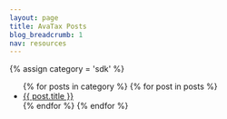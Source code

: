 ```yaml
---
layout: page
title: AvaTax Posts
blog_breadcrumb: 1
nav: resources
---
```

<!-- this lists all the categories with all the posts within that category underneath it -->
<!--
{% for category in site.categories %}
  <li><a name="{{ category | first }}">{{ category | first }}</a>
    
  </li>
{% endfor %}  -->
{% assign category = 'sdk' %}
<ul>
    {% for posts in category %}
      {% for post in posts %}
        <li><a href="{{ post.url }}">{{ post.title }}</a></li>
      {% endfor %}
    {% endfor %} 
    </ul>

<!--
<p>Posts in category "basic" are:</p> 
<ul>
    {% if post.url %} 
    
     <div class="row">       
            <div class="col-md-4"> 
            {% for post in site.categories.api %}
                <div class="blog-preview">
                    <div class="gradient"></div>
                    <h4><a href="{{ post.url }}">{{ post.title }}</a></h4>
                    <h5>{{ post.subtitle }}</h5>
                    <p class="byline">By {{post.author}} | {{ post.date | date: "%B %d, %Y"}}</p>
                    {% if post.imgsrc %}<p><img src="{{ post.imgsrc }}" class="blog-preview-image" alt="blog preview image"/></p>{% endif %}
                    <p class="blog-excerpt">{{ post.excerpt | strip_html | truncatewords: 100 }}</p>
                    <div class="readMore">
                        <a href="{{ post.url }}" class="btn btn-blog">Read More</a>
                    </div>
                </div>
          </div>
           
        </div> 
        {% endfor %} 
     {% endif %} 
</ul>

<ul class="blog-pagination">
    {% if paginator.previous_page %}
    <li><a href="{{ paginator.previous_page_path }}" class="previous">Newer</a></li>
    {% else %}
    <li class="previous">Newer</li>
    {% endif %}
    <li class="page_number">Page {{ paginator.page }} of {{ paginator.total_pages }}</li>
    {% if paginator.next_page %}
    <li><a href="{{ paginator.next_page_path }}" class="next">Older</a></li>
    {% else %}
    <li class="next">Older</li>
    {% endif %}
</ul>
-->
